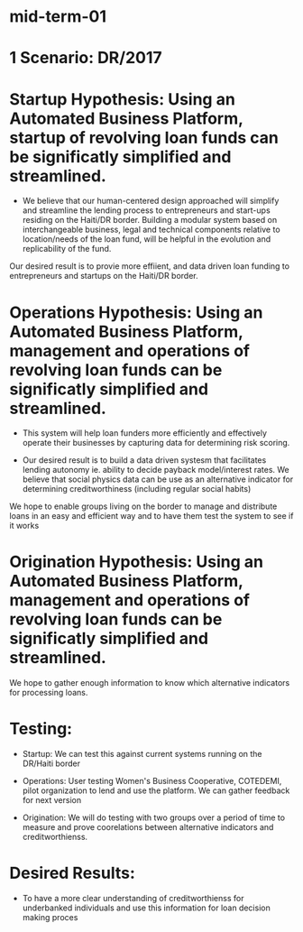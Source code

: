 # mid-term-01  

# 1 Scenario: DR/2017

# Startup Hypothesis: Using an Automated Business Platform, startup of revolving loan funds can be significatly simplified and streamlined.

* We believe that our human-centered design approached will simplify and streamline the lending process to entrepreneurs and start-ups residing on the Haiti/DR border. Building a modular system based on interchangeable business, legal and technical components relative to location/needs of the loan fund, will be helpful in the evolution and replicability of the fund.

Our desired result is to provie more effiient, and data driven loan funding to entrepreneurs and startups on the Haiti/DR border. 

# Operations Hypothesis: Using an Automated Business Platform, management and operations of revolving loan funds can be significatly simplified and streamlined.

* This system will help loan funders more efficiently and effectively operate their businesses by capturing data for determining risk scoring.  

* Our desired result is to build a data driven systesm that facilitates lending autonomy ie. ability to decide payback model/interest rates. We believe that social physics data can be use as an alternative indicator for determining creditworthiness (including regular social habits)

We hope to enable groups living on the border to manage and distribute loans in an easy and efficient way and to have them test the system to see if it works

# Origination Hypothesis: Using an Automated Business Platform, management and operations of revolving loan funds can be significatly simplified and streamlined.

We hope to gather enough information to know which alternative indicators for processing loans.

# Testing: 

* Startup: We can test this against current systems running on the DR/Haiti border

* Operations: User testing Women's Business Cooperative, COTEDEMI, pilot organization to lend and use the platform. We can gather feedback for next version

* Origination: We will do testing with two groups over a period of time to measure and prove coorelations between alternative indicators and creditworthienss.

# Desired Results: 

* To have a more clear understanding of creditworthienss for underbanked individuals and use this information for loan decision making proces 
